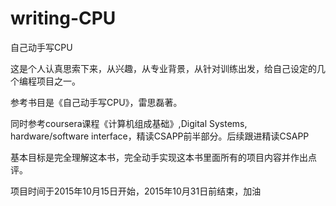 # writing-CPU
自己动手写CPU

这是个人认真思索下来，从兴趣，从专业背景，从针对训练出发，给自己设定的几个编程项目之一。

参考书目是《自己动手写CPU》，雷思磊著。

同时参考coursera课程《计算机组成基础》,Digital Systems, hardware/software interface，精读CSAPP前半部分。后续跟进精读CSAPP

基本目标是完全理解这本书，完全动手实现这本书里面所有的项目内容并作出点评。

项目时间于2015年10月15日开始，2015年10月31日前结束，加油
